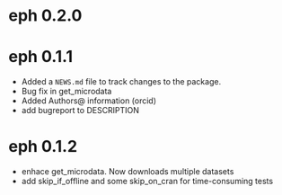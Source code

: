 # eph 0.2.0

# eph 0.1.1

* Added a `NEWS.md` file to track changes to the package.
* Bug fix in get_microdata
* Added Authors@ information (orcid)
* add bugreport to DESCRIPTION


# eph 0.1.2

* enhace get_microdata. Now downloads multiple datasets
* add skip_if_offline and some skip_on_cran for time-consuming tests
